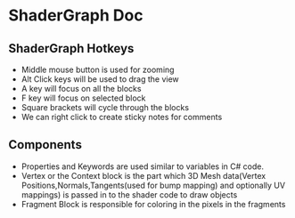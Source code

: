 # ShaderGraph Doc

## ShaderGraph Hotkeys
- Middle mouse button is used for zooming
- Alt Click keys will be used to drag the view
- A key will focus on all the blocks
- F key will focus on selected block
- Square brackets will cycle through the blocks
- We can right click to create sticky notes for comments

## Components
- Properties and Keywords are used similar to variables in C# code.
- Vertex or the Context block is the part which 3D Mesh data(Vertex Positions,Normals,Tangents(used for bump mapping) and optionally UV mappings) is passed in to the shader code to draw objects
- Fragment Block is responsible for coloring in the pixels in the fragments